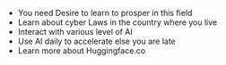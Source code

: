 - You need Desire to learn to prosper in this field
- Learn about cyber Laws in the country where you live 
- Interact with various level of AI
- Use AI daily to accelerate else you are late
- Learn more about Huggingface.co
